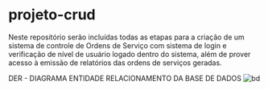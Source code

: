 # projeto-crud

Neste repositório serão incluídas todas as etapas para a criação de um sistema de controle de Ordens de Serviço com sistema de login e verificação de nível de usuário logado dentro do sistema, além de prover acesso à emissão de relatórios das ordens de serviços geradas.

DER - DIAGRAMA ENTIDADE RELACIONAMENTO DA BASE DE DADOS
![bd](https://user-images.githubusercontent.com/64817206/145073759-9bf7123e-1ad0-42d1-a93a-5a37f68b7c10.PNG)

